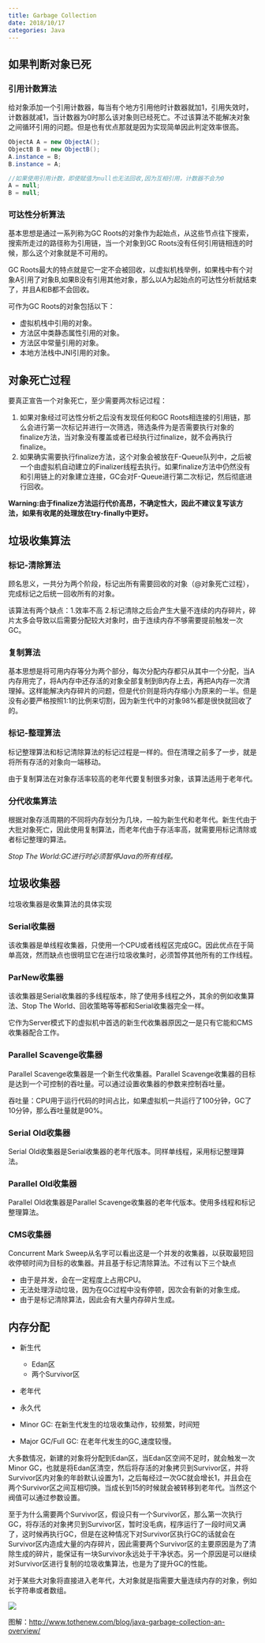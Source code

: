 ```yaml
---
title: Garbage Collection
date: 2018/10/17
categories: Java
---
```


## 如果判断对象已死
### 引用计数算法
给对象添加一个引用计数器，每当有个地方引用他时计数器就加1，引用失效时，计数器就减1，当计数器为0时那么该对象则已经死亡。不过该算法不能解决对象之间循环引用的问题。但是也有优点那就是因为实现简单因此判定效率很高。
```java
ObjectA A = new ObjectA();
ObjectB B = new ObjectB();
A.instance = B;
B.instance = A;

//如果使用引用计数，即使赋值为null也无法回收,因为互相引用，计数器不会为0
A = null;
B = null;
```

### 可达性分析算法
基本思想是通过一系列称为GC Roots的对象作为起始点，从这些节点往下搜索，搜索所走过的路径称为引用链，当一个对象到GC Roots没有任何引用链相连的时候，那么这个对象就是不可用的。

GC Roots最大的特点就是它一定不会被回收，以虚拟机栈举例，如果栈中有个对象A引用了对象B,如果B没有引用其他对象，那么以A为起始点的可达性分析就结束了，并且A和B都不会回收。

可作为GC Roots的对象包括以下：
- 虚拟机栈中引用的对象。
- 方法区中类静态属性引用的对象。
- 方法区中常量引用的对象。
- 本地方法栈中JNI引用的对象。

## 对象死亡过程
要真正宣告一个对象死亡，至少需要两次标记过程：
1. 如果对象经过可达性分析之后没有发现任何和GC Roots相连接的引用链，那么会进行第一次标记并进行一次筛选，筛选条件为是否需要执行对象的finalize方法，当对象没有覆盖或者已经执行过finalize，就不会再执行finalize。
2. 如果确实需要执行finalize方法，这个对象会被放在F-Queue队列中，之后被一个由虚拟机自动建立的Finalizer线程去执行。如果finalize方法中仍然没有和引用链上的对象建立连接，GC会对F-Queue进行第二次标记，然后彻底进行回收。

**Warning:由于finalize方法运行代价高昂，不确定性大，因此不建议复写该方法，如果有收尾的处理放在try-finally中更好。**

## 垃圾收集算法
### 标记-清除算法
顾名思义，一共分为两个阶段，标记出所有需要回收的对象（@对象死亡过程），完成标记之后统一回收所有的对象。

该算法有两个缺点：1.效率不高 2.标记清除之后会产生大量不连续的内存碎片，碎片太多会导致以后需要分配较大对象时，由于连续内存不够需要提前触发一次GC。

### 复制算法
基本思想是将可用内存等分为两个部分，每次分配内存都只从其中一个分配，当A内存用完了，将A内存中还存活的对象全部复制到B内存上去，再把A内存一次清理掉。这样能解决内存碎片的问题，但是代价则是将内存缩小为原来的一半。但是没有必要严格按照1:1的比例来切割，因为新生代中的对象98%都是很快就回收了的。

### 标记-整理算法
标记整理算法和标记清除算法的标记过程是一样的。但在清理之前多了一步，就是将所有存活的对象向一端移动。

由于复制算法在对象存活率较高的老年代要复制很多对象，该算法适用于老年代。

### 分代收集算法
根据对象存活周期的不同将内存划分为几块，一般为新生代和老年代。新生代由于大批对象死亡，因此使用复制算法，而老年代由于存活率高，就需要用标记清除或者标记整理的算法。

_Stop The World:GC进行时必须暂停Java的所有线程。_

## 垃圾收集器
垃圾收集器是收集算法的具体实现
### Serial收集器
该收集器是单线程收集器，只使用一个CPU或者线程区完成GC。因此优点在于简单高效，然而缺点也很明显它在进行垃圾收集时，必须暂停其他所有的工作线程。

### ParNew收集器
该收集器是Serial收集器的多线程版本，除了使用多线程之外，其余的例如收集算法、Stop The World、回收策略等等都和Serial收集器完全一样。

它作为Server模式下的虚拟机中首选的新生代收集器原因之一是只有它能和CMS收集器配合工作。

### Parallel Scavenge收集器
Parallel Scavenge收集器是一个新生代收集器。Parallel Scavenge收集器的目标是达到一个可控制的吞吐量。可以通过设置收集器的参数来控制吞吐量。

吞吐量：CPU用于运行代码的时间占比，如果虚拟机一共运行了100分钟，GC了10分钟，那么吞吐量就是90%。

### Serial Old收集器
Serial Old收集器是Serial收集器的老年代版本。同样单线程，采用标记整理算法。

### Parallel Old收集器
Parallel Old收集器是Parallel Scavenge收集器的老年代版本。使用多线程和标记整理算法。

### CMS收集器
Concurrent Mark Sweep从名字可以看出这是一个并发的收集器，以获取最短回收停顿时间为目标的收集器。并且基于标记清除算法。不过有以下三个缺点
- 由于是并发，会在一定程度上占用CPU。
- 无法处理浮动垃圾，因为在GC过程中没有停顿，因次会有新的对象生成。
- 由于是标记清除算法，因此会有大量内存碎片生成。

## 内存分配
- 新生代
   - Edan区
   - 两个Survivor区
- 老年代
- 永久代

- Minor GC: 在新生代发生的垃圾收集动作，较频繁，时间短
- Major GC/Full GC: 在老年代发生的GC,速度较慢。

大多数情况，新建的对象将分配到Edan区，当Edan区空间不足时，就会触发一次Minor GC，也就是将Edan区清空，然后将存活的对象拷贝到Survivor区，并将Survivor区内对象的年龄默认设置为1，之后每经过一次GC就会增长1，并且会在两个Survivor区之间互相切换。当成长到15的时候就会被转移到老年代。当然这个阀值可以通过参数设置。

至于为什么需要两个Survivor区，假设只有一个Survivor区，那么第一次执行GC，将存活的对象拷贝到Survivor区，暂时没毛病，程序运行了一段时间又满了，这时候再执行GC，但是在这种情况下对Survivor区执行GC的话就会在Survivor区内造成大量的内存碎片，因此需要两个Survivor区的主要原因是为了清除生成的碎片，能保证有一块Survivor永远处于干净状态。另一个原因是可以继续对Survivor区进行复制的垃圾收集算法，也是为了提升GC的性能。

对于某些大对象将直接进入老年代，大对象就是指需要大量连续内存的对象，例如长字符串或者数组。

![](/assets/Java_GC/HeapStructure.png)

图解：http://www.tothenew.com/blog/java-garbage-collection-an-overview/